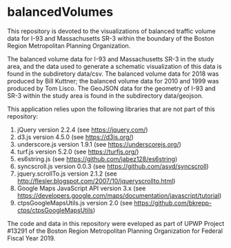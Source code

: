 # balancedVolumes

This repository is devoted to the visualizations of balanced traffic volume data for I-93 and Massachusetts SR-3 within the boundary of the Boston Region Metropolitan Planning Organization.

The balanced volume data for I-93 and Massachusetts SR-3 in the study area, and the data used to generate a schematic visualization of this data is found in the subdiretory data/csv. The balanced volume data for 2018 was produced by Bill Kuttner; the balanced volume data for 2010 and 1999 was produced by Tom Lisco. The GeoJSON data for the geometry of I-93 and SR-3 within the study area is found in the subdirectory data/geojson.

This application relies upon the following libraries that are not part of this repository:
1. jQuery version 2.2.4 (see https://jquery.com/)
2. d3.js version 4.5.0 (see https://d3js.org/)
3. underscore.js version 1.9.1 (see https://underscorejs.org/)
4. turf.js version 5.2.0 (see https://turfjs.org/)
5. es6string.js (see https://github.com/jabez128/es6string)
6. syncscroll.js version 0.0.3 (see https://github.com/asvd/syncscroll)
7. jquery.scrollTo.js version 2.1.2 (see http://flesler.blogspot.com/2007/10/jqueryscrollto.html)
8. Google Maps JavaScript API version 3.x (see https://developers.google.com/maps/documentation/javascript/tutorial)
9. ctpsGoogleMapsUtils.js version 2.0 (see https://github.com/bkrepp-ctps/ctpsGoogleMapsUtils)

The code and data in this repository were eveloped as part of UPWP Project #13291 of the Boston Region Metropolitan Planning Organization for Federal Fiscal Year 2019.
